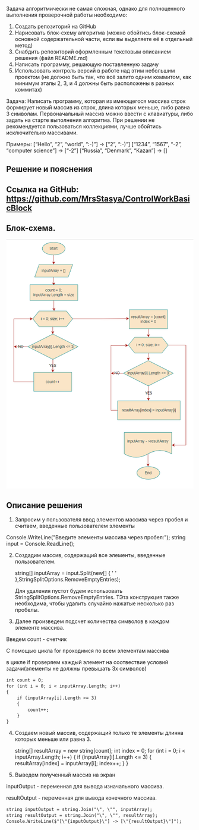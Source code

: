 Задача алгоритмически не самая сложная, однако для полноценного выполнения проверочной работы необходимо:

1. Создать репозиторий на GitHub
2. Нарисовать блок-схему алгоритма (можно обойтись блок-схемой основной содержательной части, если вы выделяете её в отдельный метод)
3. Снабдить репозиторий оформленным текстовым описанием решения (файл README.md)
4. Написать программу, решающую поставленную задачу
5. Использовать контроль версий в работе над этим небольшим проектом (не должно быть так, что всё залито одним коммитом, как минимум этапы 2, 3, и 4 должны быть расположены в разных коммитах)

Задача: Написать программу, которая из имеющегося массива строк формирует новый массив из строк, длина которых меньше, либо равна 3 символам. Первоначальный массив можно ввести с клавиатуры, либо задать на старте выполнения алгоритма. При решении не рекомендуется пользоваться коллекциями, лучше обойтись исключительно массивами.

Примеры:
[“Hello”, “2”, “world”, “:-)”] → [“2”, “:-)”]
[“1234”, “1567”, “-2”, “computer science”] → [“-2”]
[“Russia”, “Denmark”, “Kazan”] → []

## Решение и пояснения
## Ссылка на GitHub: https://github.com/MrsStasya/ControlWorkBasicBlock
## Блок-схема.

![Блок-схема](AlgorithmBlockDiagram.png)

## Описание решения
1. Запросим у пользователя ввод элементов массива через пробел и считаем, введенные пользователем элементы

Console.WriteLine("Введите элементы массива через пробел:");
string input = Console.ReadLine();

2. Создадим массив, содержащий все элементы, введенные пользователем. 

    string[] inputArray = input.Split(new[] { ' ' },StringSplitOptions.RemoveEmptyEntries);

    Для удаления пустот будем использовать StringSplitOptions.RemoveEmptyEntries. ТЭта конструкция также необходима, чтобы удалить случайно нажатые несколько раз пробелы.

3. Далее произведем подсчет количества символов в каждом элементе массива.

Введем count - счетчик

С помощью цикла for проходимся по всем элементам массива

в цикле if проверяем каждый элемент на соотвествие условий задачи(элементы не должны превышать 3х символов)

    int count = 0; 
    for (int i = 0; i < inputArray.Length; i++)
    {
        if (inputArray[i].Length <= 3)
        {
            count++;
        }
    }

4. Создаем новый массив, содержащий только те элементы длинна которых меньше или равна 3.

    string[] resultArray = new string[count];
    int index = 0; 
    for (int i = 0; i < inputArray.Length; i++)
    {
        if (inputArray[i].Length <= 3)
        {
            resultArray[index] = inputArray[i];
            index++;
        }
    }

5. Выведем полученный массив на экран

inputOutput - переменная для вывода изначального массива.

resultOutput - переменная для вывода конечного массива.

    string inputOutput = string.Join("\", \"", inputArray);
    string resultOutput = string.Join("\", \"", resultArray);
    Console.WriteLine($"[\"{inputOutput}\"] -> [\"{resultOutput}\"]");

